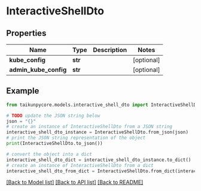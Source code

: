 # InteractiveShellDto


## Properties

Name | Type | Description | Notes
------------ | ------------- | ------------- | -------------
**kube_config** | **str** |  | [optional] 
**admin_kube_config** | **str** |  | [optional] 

## Example

```python
from taikunpycore.models.interactive_shell_dto import InteractiveShellDto

# TODO update the JSON string below
json = "{}"
# create an instance of InteractiveShellDto from a JSON string
interactive_shell_dto_instance = InteractiveShellDto.from_json(json)
# print the JSON string representation of the object
print(InteractiveShellDto.to_json())

# convert the object into a dict
interactive_shell_dto_dict = interactive_shell_dto_instance.to_dict()
# create an instance of InteractiveShellDto from a dict
interactive_shell_dto_from_dict = InteractiveShellDto.from_dict(interactive_shell_dto_dict)
```
[[Back to Model list]](../README.md#documentation-for-models) [[Back to API list]](../README.md#documentation-for-api-endpoints) [[Back to README]](../README.md)


